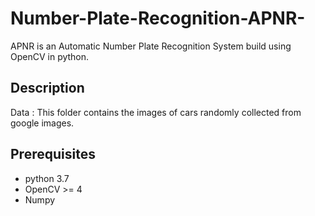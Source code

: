# Number-Plate-Recognition-APNR-
APNR is an Automatic Number Plate Recognition System build using OpenCV in python.


## Description 
Data : This folder contains the images of cars randomly collected from google images.

## Prerequisites
- python 3.7
- OpenCV >= 4
- Numpy
